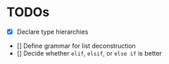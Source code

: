 # TODOs
- [x] Declare type hierarchies   
- [] Define grammar for list deconstruction 
- [] Decide whether `elif`, `elsif`, or `else if` is better

